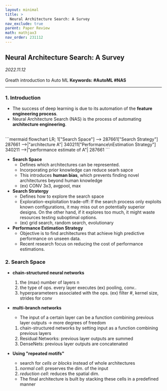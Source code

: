 ```yaml
---
layout: minimal
title: >
  Neural Architecture Search: A Survey
nav_exclude: true
parent: Paper Review
math: mathjax3
nav_order: 231112
---
```


## Neural Architecture Search: A Survey

_2022.11.12_  
 <br>
Greath introduction to Auto ML 
**Keywords: #AutoML #NAS**

---

### 1. Introduction

- The success of deep learning is due to its automation of the **feature engineering process**. 
- Neural Architecture Search (NAS) is the process of automating **architecture engineering**.   

<br>
```mermaid
flowchart LR;
	1["Search Space"] --> 287661["Search Strategy"]
	287661 -->|"architecture A"| 340211["Performance\nEstimation Strategy"]
	340211 -->|"performance estimate of A"| 287661
```
<br>

- **Search Space**
  - Defines which architectures can be represented.
  - Incorporating prior knowledge can reduce searh sapce
  - This introduces **human bias**, which prevents finding novel architectures beyond human knowledge
  - (ex) CONV 3x3, avgpool, max
- **Search Stratergy**
  - Defines how to explore the search space
  - Exploration-exploitation trade-off: If the search process only exploits known configurations, it may miss out on potentially superior designs. On the other hand, if it explores too much, it might waste resources testing suboptimal options.
  - (ex) grid search, random search, evolutionary
- **Performance Estimation Strategy**
  - Objective is to find architectures that achieve high predictive performance on unseen data. 
  - Recent research focus on reducing the cost of performance estimations. 


### 2. Search Space
- **chain-structured neural networks**
  1. the (max) number of layers n  
  2. the type of ops. every layer executes (ex) pooling, conv.. 
  3. hyperparameteers associated with the ops. (ex) filter #, kernel size, strides for conv 
- **multi-branch networks** 
  - The input of a certain layer can be a function combining previous layer outputs $\rightarrow$ more degrees of freedom
  1. chain-structured networks by setting input as a function combining previous layers
  2. Residual Networks: previous layer outputs are summed
  3. DenseNets: previous layer outputs are concatenated

- **Using "repeated motifs"**
  - search for *cells or blocks* instead of whole architectures 
  1. *normal cell*: preserves the dim. of the input
  2. *reduction cell*: reduces the spatial dim. 
  - The final architecture is built by stacking these cells in a predefined manner

<script>
MathJax = {
  tex: {
    inlineMath: [['$', '$'], ['\\(', '\\)']],
    displayMath: [['$$', '$$'], ['\[', '\]']]
  },
  svg: {
    fontCache: 'global'
  }
};
</script>
<script type="text/javascript" id="MathJax-script" async
  src="https://cdn.jsdelivr.net/npm/mathjax@3/es5/tex-svg.js">
</script>
